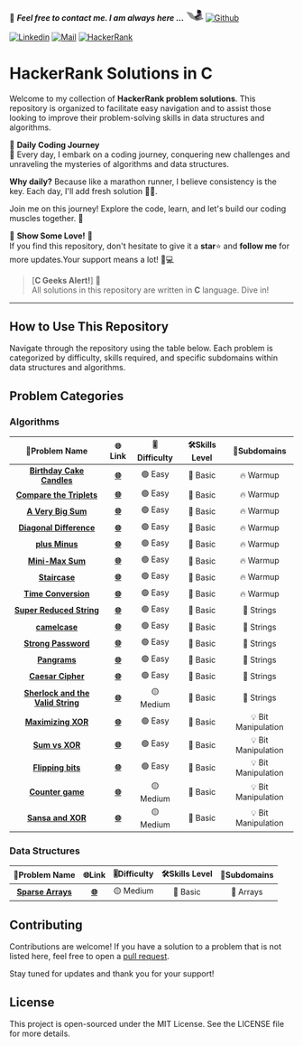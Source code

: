 <!-- 

/* -------------------------------------------------------------------- */
/*                                                                      */
/*                          Comments                                    */
/*                                                                      */
/* -------------------------------------------------------------------- */

[1] HypeLink: 
              **<a href="Problem Solving/Algorithms/Basic/Problem 01.c">Problem </a>** 
              **[Problem A](Problem%20Solving/Algorithms/Basic/Problem%2001.c)** 
              ** for bold
              %20 for spaces
[2] emo
              ## Problem Categories

              ### Data Structures
              | Problem Name | Difficulty | Skills Level | Subdomains |
              |:------------:|:----------:|:------------:|:----------:|
              | 📊 **Problem A** | 🟢 Easy | 🌱 Basic | 🔗 Arrays |
              | 📊 **Problem B** | 🟡 Medium | 🚀 Intermediate | 🔗 Linked Lists |
              | 📈 **Problem C** | 🔴 Hard | 🌟 Advanced | 🌲 Trees |
              | ... | ... | ... | ... |

			  - Warmup: 🔥
			  - Implementation: 🛠️
			  - Strings: 🧵
			  - Sorting: 🔢
			  - Search: 🔍
			  - Graph Theory: 🌐
			  - Greedy: 💰
			  - Dynamic Programming: ⏳
			  - Constructive Algorithms: 🏗️
			  - Bit Manipulation: 💡
			  - Recursion: 🔁
			  - Game Theory: 🎲
			  - NP Complete: 🧩
			  - Debugging: 🐞
			  
			  For Data Structures:
			  - Arrays: 🔢
			  - Linked Lists: 🔗
			  - Trees: 🌲
			  - Balanced Trees: ⚖️
			  - Stacks: 📚
			  - Queues: 🚶‍♂️🚶‍♀️
			  - Heap: 🗑️
			  - Disjoint Set: 🧿
			  - Multiple Choice: ✅
			  - Trie: 🌳
			  - Advanced: 🚀
			  
			  Feel free to use these emojis to enhance the visual appeal of your README file and make it more intuitive. Happy coding! 🌟
			  
						  ### Algorithms
						  
						  🔍 Sorting 
						  🌐 Graph Theory 
						  🔄 Dynamic Programming 
			  
			  https://www.hackerrank.com/challenges/birthday-cake-candles/problem
			  Birthday Cake Candles

C
HackerRank
Algorithms
Data Structures
Problem Solving
Coding Challenges
C Programming
Learning C
Computer Science
Educational
-->
📝 ***Feel free to contact me. I am always here ...*** <img src="https://github.com/abd-elarhman/abd-elarhman/blob/main/assets/giphy.gif" width="30">  [![Github](https://img.shields.io/github/followers/abd-elarhman?label=Followers&style=social)](https://github.com/abd-elarhman)<br>
<br> [![Linkedin](https://img.shields.io/badge/LinkedIn-Abdelrahman%20Ahmed-blue?logo=Linkedin&logoColor=blue&labelColor=black)](https://www.linkedin.com/in/-abdelrahman-ahmed//) [![Mail](https://img.shields.io/badge/abdelrahman.ahmed0599@gmail.com-blue?logo=Gmail&logoColor=blue&labelColor=black)](mailto:abdelrahman.ahmed0599@gmail.com) [![HackerRank](https://img.shields.io/badge/HackerRank-abdelrahman_ah30-brightgreen?logo=HackerRank&logoColor=Green&labelColor=black)](https://www.hackerrank.com/profile/abdelrahman_ah30) </br>

# HackerRank Solutions in C

Welcome to my collection of **HackerRank problem solutions**. This repository is organized to facilitate easy navigation and to assist those looking to improve their problem-solving skills in data structures and algorithms.

🚀 **Daily Coding Journey**\
🌟 Every day, I embark on a coding journey, conquering new challenges and unraveling the mysteries of algorithms and data structures.

**Why daily?** Because like a marathon runner, I believe consistency is the key. Each day, I'll add fresh solution 🧠💡.

Join me on this journey! Explore the code, learn, and let's build our coding muscles together. 🤝

🌟 **Show Some Love!** 🌟\
If you find this repository, don't hesitate to give it a **star**⭐️ and **follow me** for more updates.Your support means a lot! 🌟💻


> [**C Geeks Alert!**] 🚨\
> All solutions in this repository are written in **C** language. Dive in!

---

## How to Use This Repository
Navigate through the repository using the table below. Each problem is categorized by difficulty, skills required, and specific subdomains within data structures and algorithms.

## Problem Categories

### Algorithms
|  📝**Problem Name** |  🌐**Link** |  🎚️**Difficulty** | 🛠️**Skills Level** | 📂**Subdomains** |
|:------------:|:----------:|:----------:|:------------:|:----------:|
| **<a href="Problem Solving/Algorithms/Basic/Birthday_Cake_Candles.c">Birthday Cake Candles </a>** | **<a href="https://www.hackerrank.com/challenges/birthday-cake-candles/problem">🌐 </a>** | 🟢 Easy | 🌱 Basic | 🔥 Warmup |
| **<a href="Problem Solving/Algorithms/Basic/Compare_the_Triplets.c">Compare the Triplets </a>** | **<a href="https://www.hackerrank.com/challenges/compare-the-triplets">🌐 </a>** | 🟢 Easy | 🌱 Basic | 🔥 Warmup |
| **<a href="Problem Solving/Algorithms/Basic/A Very Big Sum.c">A Very Big Sum </a>** | **<a href="https://www.hackerrank.com/challenges/a-very-big-sum/problem">🌐 </a>** | 🟢 Easy | 🌱 Basic | 🔥 Warmup |
| **<a href="Problem Solving/Algorithms/Basic/Diagonal Difference.c">Diagonal Difference </a>** | **<a href="https://www.hackerrank.com/challenges/diagonal-difference/problem">🌐 </a>** | 🟢 Easy | 🌱 Basic | 🔥 Warmup |
| **<a href="Problem Solving/Algorithms/Basic/plus Minus.c">plus Minus </a>** | **<a href="https://www.hackerrank.com/challenges/plus-minus/problem">🌐 </a>** | 🟢 Easy | 🌱 Basic | 🔥 Warmup |
| **<a href="Problem Solving/Algorithms/Basic/Mini-Max Sum.c">Mini-Max Sum </a>** | **<a href="https://www.hackerrank.com/challenges/mini-max-sum/problem">🌐 </a>** | 🟢 Easy | 🌱 Basic | 🔥 Warmup |
| **<a href="Problem Solving/Algorithms/Basic/Staircase.c">Staircase </a>** | **<a href="https://www.hackerrank.com/challenges/staircase/problem">🌐 </a>** | 🟢 Easy | 🌱 Basic | 🔥 Warmup |
| **<a href="Problem Solving/Algorithms/Basic/Time Conversion.c">Time Conversion</a>** | **<a href="https://www.hackerrank.com/challenges/time-conversion/problem">🌐 </a>** | 🟢 Easy | 🌱 Basic | 🔥 Warmup |
| **<a href="Problem Solving/Algorithms/Basic/Super Reduced String.c">Super Reduced String </a>** | **<a href="https://www.hackerrank.com/challenges/reduced-string/problem">🌐 </a>** | 🟢 Easy | 🌱 Basic | 🧵 Strings |
| **<a href="Problem Solving/Algorithms/Basic/camelcase.c">camelcase </a>** | **<a href="https://www.hackerrank.com/challenges/camelcase/problem">🌐 </a>** | 🟢 Easy | 🌱 Basic | 🧵 Strings |
| **<a href="Problem Solving/Algorithms/Basic/Strong Password.c">Strong Password </a>** | **<a href="https://www.hackerrank.com/challenges/strong-password/problem">🌐 </a>** | 🟢 Easy | 🌱 Basic | 🧵 Strings |
| **<a href="Problem Solving/Algorithms/Basic/Pangrams.c">Pangrams </a>** | **<a href="https://www.hackerrank.com/challenges/pangrams/problem">🌐 </a>** | 🟢 Easy | 🌱 Basic | 🧵 Strings |
| **<a href="Problem Solving/Algorithms/Basic/Caesar Cipher.c">Caesar Cipher </a>** | **<a href="https://www.hackerrank.com/challenges/caesar-cipher-1/problem">🌐 </a>** | 🟢 Easy | 🌱 Basic | 🧵 Strings |
| **<a href="Problem Solving/Algorithms/Basic/Sherlock and the Valid String.c">Sherlock and the Valid String</a>** | **<a href="https://www.hackerrank.com/challenges/sherlock-and-valid-string/problem">🌐 </a>** |   🟡 Medium | 🌱 Basic | 🧵 Strings |
| **<a href="Problem Solving/Algorithms/Basic/Maximizing XOR.c">Maximizing XOR</a>** | **<a href="https://www.hackerrank.com/challenges/maximizing-xor/problem">🌐 </a>** |   🟢 Easy | 🌱 Basic | 💡 Bit Manipulation |
| **<a href="Problem Solving/Algorithms/Basic/Sum vs XOR.c">Sum vs XOR</a>** | **<a href="https://www.hackerrank.com/challenges/sum-vs-xor/problem">🌐 </a>** |   🟢 Easy | 🌱 Basic | 💡 Bit Manipulation |
| **<a href="Problem Solving/Algorithms/Basic/Flipping bits.c">Flipping bits</a>** | **<a href="https://www.hackerrank.com/challenges/flipping-bits/problem">🌐 </a>** |   🟢 Easy| 🌱 Basic | 💡 Bit Manipulation |
| **<a href="Problem Solving/Algorithms/Basic/Counter game.c">Counter game</a>** | **<a href="https://www.hackerrank.com/challenges/counter-game/problem">🌐 </a>** |  🟡 Medium| 🌱 Basic | 💡 Bit Manipulation |
| **<a href="Problem Solving/Algorithms/Basic/Sansa and XOR.c">Sansa and XOR</a>** | **<a href="https://www.hackerrank.com/challenges/sansa-and-xor/problem">🌐 </a>** |  🟡 Medium| 🌱 Basic | 💡 Bit Manipulation |

### Data Structures
|  📝**Problem Name** |  🌐**Link** |  🎚️**Difficulty** | 🛠️**Skills Level** | 📂**Subdomains** |
|:------------:|:----------:|:----------:|:------------:|:----------:|
| **<a href="Problem Solving/Data Structures/Basic/Sparse Arrays.c">Sparse Arrays </a>** | **<a href="https://www.hackerrank.com/challenges/sparse-arrays/problem">🌐 </a>** | 🟡 Medium | 🌱 Basic | 🔗 Arrays |


## Contributing
Contributions are welcome! If you have a solution to a problem that is not listed here, feel free to open a <a href="https://github.com/abd-elarhman/HackerRank/pulls">pull request</a></strong>.

Stay tuned for updates and thank you for your support!


## License
This project is open-sourced under the MIT License. See the LICENSE file for more details.
